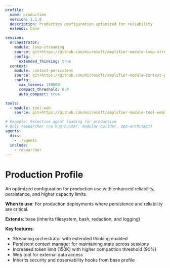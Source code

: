 ```yaml
---
profile:
  name: production
  version: 1.1.0
  description: Production configuration optimized for reliability
  extends: base

session:
  orchestrator:
    module: loop-streaming
    source: git+https://github.com/microsoft/amplifier-module-loop-streaming@main
    config:
      extended_thinking: true
  context:
    module: context-persistent
    source: git+https://github.com/microsoft/amplifier-module-context-persistent@main
    config:
      max_tokens: 150000
      compact_threshold: 0.9
      auto_compact: true

tools:
  - module: tool-web
    source: git+https://github.com/microsoft/amplifier-module-tool-web@main

# Example: Selective agent loading for production
# Only researcher (no bug-hunter, modular-builder, zen-architect)
agents:
  dirs:
    - ./agents
  include:
    - researcher
---
```


# Production Profile

An optimized configuration for production use with enhanced reliability, persistence, and higher capacity limits.

**When to use**: For production deployments where persistence and reliability are critical.

**Extends**: base (inherits filesystem, bash, redaction, and logging)

**Key features**:

- Streaming orchestrator with extended thinking enabled
- Persistent context manager for maintaining state across sessions
- Increased token limit (150K) with higher compaction threshold (90%)
- Web tool for external data access
- Inherits security and observability hooks from base profile
